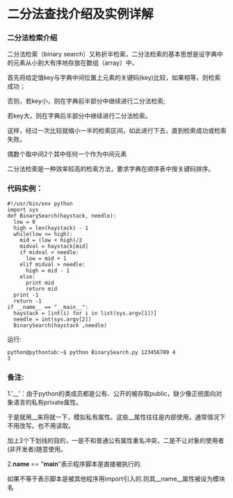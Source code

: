 # 二分法查找介绍及实例详解

### 二分法检索介绍

二分法检索（binary search）又称折半检索，二分法检索的基本思想是设字典中的元素从小到大有序地存放在数组（array）中，

首先将给定值key与字典中间位置上元素的关键码(key)比较，如果相等，则检索成功；

否则，若key小，则在字典前半部分中继续进行二分法检索;

若key大，则在字典后半部分中继续进行二分法检索。

这样，经过一次比较就缩小一半的检索区间，如此进行下去，直到检索成功或检索失败。

偶数个取中间2个其中任何一个作为中间元素

二分法检索是一种效率较高的检索方法，要求字典在顺序表中按关键码排序。

### 代码实例：

    
    
    #!/usr/bin/env python
    import sys 
    def BinarySearch(haystack, needle):
      low = 0 
      high = len(haystack) - 1 
      while(low <= high):
        mid = (low + high)/2
        midval = haystack[mid]
        if midval < needle:
          low = mid + 1 
        elif midval > needle:
          high = mid - 1 
        else:
          print mid 
          return mid 
      print -1
      return -1
    if __name__ == "__main__":
      haystack = [int(i) for i in list(sys.argv[1])]
      needle = int(sys.argv[2])
      BinarySearch(haystack ,needle)

  

运行:

    
    
    python@pythontab:~$ python BinarySearch.py 123456789 4
    3

  

### 备注:

1.'__'：由于python的类成员都是公有、公开的被存取public，缺少像正统面向对象语言的私有private属性。

于是就用__来将就一下，模拟私有属性。这些__属性往往是内部使用，通常情况下不用改写。也不用读取。

加上2个下划线的目的，一是不和普通公有属性重名冲突，二是不让对象的使用者(非开发者)随意使用。

  

2.__name__ == "__main__"表示程序脚本是直接被执行的.

如果不等于表示脚本是被其他程序用import引入的.则其__name__属性被设为模块名

  

